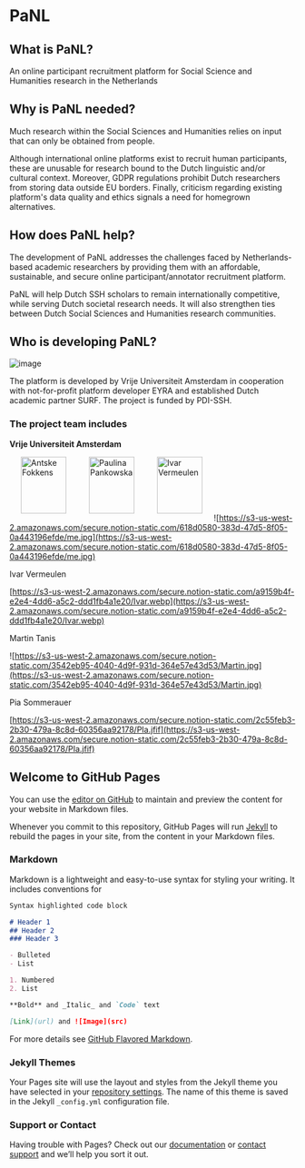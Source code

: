 # PaNL 

## What is PaNL?
An online participant recruitment platform for Social Science and Humanities research in the Netherlands

## Why is PaNL needed?
Much research within the Social Sciences and Humanities relies on input that can only be obtained from people. 

Although international online platforms exist to recruit human participants, these are unusable for research bound to the Dutch linguistic and/or cultural context. Moreover, GDPR regulations prohibit Dutch researchers from storing data outside EU borders. Finally, criticism regarding existing platform's data quality and ethics signals a need for homegrown alternatives.

## How does PaNL help? 
The development of PaNL addresses the challenges faced by Netherlands-based academic researchers by providing them with an affordable, sustainable, and secure online participant/annotator recruitment platform. 

PaNL will help Dutch SSH scholars to remain internationally competitive, while serving Dutch societal research needs. It will also strengthen ties between Dutch Social Sciences and Humanities research communities. 

## Who is developing PaNL?
![image](https://user-images.githubusercontent.com/88659505/128699903-6ea37d62-7c51-4bad-b276-582450e10bb9.png)

The platform is developed by Vrije Universiteit Amsterdam in cooperation with not-for-profit platform developer EYRA and established Dutch academic partner SURF. The project is funded by PDI-SSH. 

### The project team includes
**Vrije Universiteit Amsterdam**

<img align="left" src="https://user-images.githubusercontent.com/88659505/128700230-a4482fc3-18c5-480f-af59-251373b1a63c.png"  title="Antske Fokkens" hspace="20" width=80 height=100/>
<img align="left" src="https://user-images.githubusercontent.com/88659505/128700605-96fcf1c5-7289-4324-9a00-cec9de7a590f.png" title="Paulina Pankowska" hspace="20" width=80 height=100/>
<img align="left" src="https://user-images.githubusercontent.com/88659505/128701756-2ce0fe5c-149d-42b4-8646-57d1ebc44ab0.png"  title="Ivar Vermeulen" hspace="20" width=80 height=100/>
<br/><br/><br/><br/><br/>



![https://s3-us-west-2.amazonaws.com/secure.notion-static.com/618d0580-383d-47d5-8f05-0a443196efde/me.jpg](https://s3-us-west-2.amazonaws.com/secure.notion-static.com/618d0580-383d-47d5-8f05-0a443196efde/me.jpg)

Ivar Vermeulen

[https://s3-us-west-2.amazonaws.com/secure.notion-static.com/a9159b4f-e2e4-4dd6-a5c2-ddd1fb4a1e20/Ivar.webp](https://s3-us-west-2.amazonaws.com/secure.notion-static.com/a9159b4f-e2e4-4dd6-a5c2-ddd1fb4a1e20/Ivar.webp)

Martin Tanis  

![https://s3-us-west-2.amazonaws.com/secure.notion-static.com/3542eb95-4040-4d9f-931d-364e57e43d53/Martin.jpg](https://s3-us-west-2.amazonaws.com/secure.notion-static.com/3542eb95-4040-4d9f-931d-364e57e43d53/Martin.jpg)

Pia Sommerauer

[https://s3-us-west-2.amazonaws.com/secure.notion-static.com/2c55feb3-2b30-479a-8c8d-60356aa92178/PIa.jfif](https://s3-us-west-2.amazonaws.com/secure.notion-static.com/2c55feb3-2b30-479a-8c8d-60356aa92178/PIa.jfif)


## Welcome to GitHub Pages

You can use the [editor on GitHub](https://github.com/paulinakp/panl.github.io/edit/gh-pages/index.md) to maintain and preview the content for your website in Markdown files.

Whenever you commit to this repository, GitHub Pages will run [Jekyll](https://jekyllrb.com/) to rebuild the pages in your site, from the content in your Markdown files.

### Markdown

Markdown is a lightweight and easy-to-use syntax for styling your writing. It includes conventions for

```markdown
Syntax highlighted code block

# Header 1
## Header 2
### Header 3

- Bulleted
- List

1. Numbered
2. List

**Bold** and _Italic_ and `Code` text

[Link](url) and ![Image](src)
```

For more details see [GitHub Flavored Markdown](https://guides.github.com/features/mastering-markdown/).

### Jekyll Themes

Your Pages site will use the layout and styles from the Jekyll theme you have selected in your [repository settings](https://github.com/paulinakp/panl.github.io/settings/pages). The name of this theme is saved in the Jekyll `_config.yml` configuration file.

### Support or Contact

Having trouble with Pages? Check out our [documentation](https://docs.github.com/categories/github-pages-basics/) or [contact support](https://support.github.com/contact) and we’ll help you sort it out.
